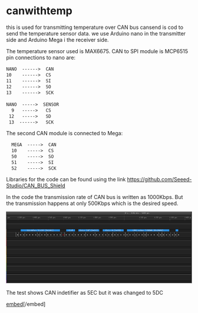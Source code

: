 # canwithtemp
this is used for transmitting temperature over CAN bus
cansend is cod to send the temperature sensor data. 
we use Arduino nano in the transmitter side and Arduino Mega i the receiver side. 

The temperature sensor used is MAX6675. CAN to SPI module is MCP6515
pin connections to nano are:

    NANO  ------>  CAN             
    10    ------>  CS                
    11    ------>  SI                 
    12    ------>  SO                
    13    ------>  SCK
    
    NANO  ----->  SENSOR
      9   ----->   CS  
     12   ----->   SD
     13  ------>   SCK
The second CAN module is connected to Mega:

      MEGA  ----->  CAN
      10    ----->  CS
      50    ----->  SO
      51    ----->  SI
      52    ----->  SCK


Libraries for the code can be found using the link
https://github.com/Seeed-Studio/CAN_BUS_Shield

In the code the transmission rate of CAN bus is written as 1000Kbps. But the transmission happens at only 500Kbps which is the desired speed.

![image](https://github.com/vatsava-rac/canwithtemp/blob/master/MCP6675_CAN_test-image.png?raw=true)

The test shows CAN indetifier as 5EC but it was changed to 5DC

[embed](https://github.com/vatsava-rac/conversion_kit/blob/master/Docs/ConversionKit_BlockDiagram.pdf)[/embed]
